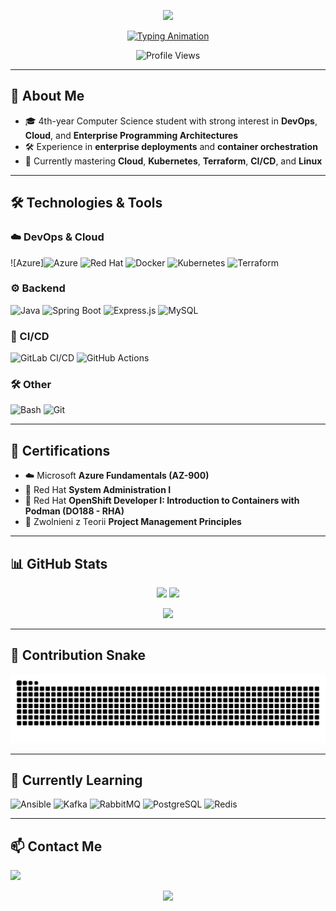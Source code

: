 <p align="center">
  <img src="https://capsule-render.vercel.app/api?type=waving&color=0:2F2F2F,100:808080&height=200&section=header&text=Hi%20There!👋&fontSize=40&fontColor=ffffff&animation=fadeIn&fontAlignY=35" />
</p>

<p align="center">
  <a href="https://github.com/KacperKlimas10">
    <img src="https://readme-typing-svg.herokuapp.com?font=Fira+Code&size=22&pause=1000&color=00FFD5&center=true&vCenter=true&width=550&lines=DevOps+Engineer+%26+Cloud+Enthusiast;Azure+%7C+Kubernetes+%7C+Spring+Boot;Always+Learning+New+Technologies" alt="Typing Animation" />
  </a>
</p>

<p align="center">
  <img src="https://komarev.com/ghpvc/?username=KacperKlimas10&label=Profile%20Views&color=0e75b6&style=flat" alt="Profile Views" />
</p>

---

## 🚀 About Me
- 🎓 4th-year Computer Science student with strong interest in **DevOps**, **Cloud**, and **Enterprise Programming Architectures**  
- 🛠️ Experience in **enterprise deployments** and **container orchestration**  
- 🌱 Currently mastering **Cloud**, **Kubernetes**, **Terraform**, **CI/CD**, and **Linux**

---

## 🛠️ Technologies & Tools

### ☁️ DevOps & Cloud
![Azure]![Azure](https://img.shields.io/badge/Azure-0078D4?style=for-the-badge&logo=microsoftazure&logoColor=white)
![Red Hat](https://img.shields.io/badge/Red%20Hat-EE0000?style=for-the-badge&logo=redhat&logoColor=white)
![Docker](https://img.shields.io/badge/Docker-2496ED?style=for-the-badge&logo=docker&logoColor=white)
![Kubernetes](https://img.shields.io/badge/Kubernetes-326CE5?style=for-the-badge&logo=kubernetes&logoColor=white)
![Terraform](https://img.shields.io/badge/Terraform-844FBA?style=for-the-badge&logo=terraform&logoColor=white)

### ⚙️ Backend
![Java](https://img.shields.io/badge/Java-007396?style=for-the-badge&logo=openjdk&logoColor=white)
![Spring Boot](https://img.shields.io/badge/Spring%20Boot-6DB33F?style=for-the-badge&logo=springboot&logoColor=white)
![Express.js](https://img.shields.io/badge/Express.js-404D59?style=for-the-badge&logo=express&logoColor=white)
![MySQL](https://img.shields.io/badge/MySQL-4479A1?style=for-the-badge&logo=mysql&logoColor=white)

### 🔄 CI/CD
![GitLab CI/CD](https://img.shields.io/badge/GitLab%20CI%2FCD-FC6D26?style=for-the-badge&logo=gitlab&logoColor=white)
![GitHub Actions](https://img.shields.io/badge/GitHub%20Actions-2088FF?style=for-the-badge&logo=githubactions&logoColor=white)

### 🛠️ Other
![Bash](https://img.shields.io/badge/Bash-2F2F2F?style=for-the-badge&logo=gnu-bash&logoColor=white)
![Git](https://img.shields.io/badge/Git-2F2F2F?style=for-the-badge&logo=git&logoColor=F05032)

---

## 📜 Certifications
- ☁️ Microsoft **Azure Fundamentals (AZ-900)**
- 🐧 Red Hat **System Administration I**
- 🐳 Red Hat **OpenShift Developer I: Introduction to Containers with Podman (DO188 - RHA)**
- 🤝 Zwolnieni z Teorii **Project Management Principles**

---

## 📊 GitHub Stats
<p align="center">
  <img src="https://github-readme-stats.vercel.app/api?username=KacperKlimas10&show_icons=true&theme=tokyonight" height="160px"/>
  <img src="https://github-readme-streak-stats.herokuapp.com/?user=KacperKlimas10&theme=tokyonight" height="160px"/>
</p>

<p align="center">
  <img src="https://github-readme-stats.vercel.app/api/top-langs/?username=KacperKlimas10&layout=compact&theme=tokyonight" height="160px"/>
</p>

---

## 🐍 Contribution Snake
<p align="center">
  <img src="https://github.com/KacperKlimas10/KacperKlimas10/blob/output/github-contribution-grid-snake.svg" alt="snake animation" />
</p>

---

## 🌱 Currently Learning
![Ansible](https://img.shields.io/badge/Ansible-EE0000?style=for-the-badge&logo=ansible&logoColor=white)
![Kafka](https://img.shields.io/badge/Kafka-231F20?style=for-the-badge&logo=apachekafka&logoColor=white)
![RabbitMQ](https://img.shields.io/badge/RabbitMQ-FF6600?style=for-the-badge&logo=rabbitmq&logoColor=white)
![PostgreSQL](https://img.shields.io/badge/PostgreSQL-336791?style=for-the-badge&logo=postgresql&logoColor=white)
![Redis](https://img.shields.io/badge/Redis-DC382D?style=for-the-badge&logo=redis&logoColor=white)

---

## 📫 Contact Me
<p>
  <a href="https://www.linkedin.com/in/kacper-klimas-bb38262b9/"><img src="https://img.shields.io/badge/LinkedIn-0077B5?style=for-the-badge&logo=linkedin&logoColor=white"></a>
</p>

<!-- Footer -->
<p align="center">
  <img src="https://capsule-render.vercel.app/api?type=waving&color=0:2F2F2F,100:808080&height=120&section=footer"/>
</p>

